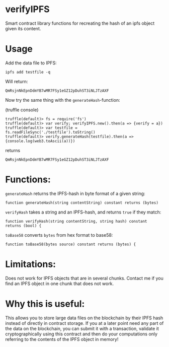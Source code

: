# verifyIPFS

Smart contract library functions for recreating the hash of an ipfs object given its content.

# Usage
Add the data file to IPFS:

```
ipfs add testfile -q
```

Will return:
```
QmRsjnNkEpnDdmYB7wMR7FSy1eGZ12pDuhST3iNLJTzAXF
```

Now try the same thing with the `generateHash`-function:

(truffle console)
```
truffle(default)> fs = require('fs')
truffle(default)> var verify; verifyIPFS.new().then(a => {verify = a})
truffle(default)> var testfile = fs.readFileSync('./testfile').toString()
truffle(default)> verify.generateHash(testfile).then(a => {console.log(web3.toAscii(a))})
```
returns
```
QmRsjnNkEpnDdmYB7wMR7FSy1eGZ12pDuhST3iNLJTzAXF
```

# Functions:

`generateHash` returns the IPFS-hash in byte format of a given string:
```
function generateHash(string contentString) constant returns (bytes)
```

`verifyHash` takes a string and an IPFS-hash, and returns `true` if they match:
```
function verifyHash(string contentString, string hash) constant returns (bool) {
```

`toBase58` converts `bytes` from hex format to base58:
```
function toBase58(bytes source) constant returns (bytes) {
```

# Limitations:

Does not work for IPFS objects that are in several chunks.
Contact me if you find an IPFS object in one chunk that does not work.


# Why this is useful:
This allows you to store large data files on the blockchain by their IPFS hash instead of directly in contract storage. If you at a later point need any part of the data on the blockchain, you can submit it with a transaction, validate it cryptographically using this contract and then do your computations only referring to the contents of the IPFS object in memory!


